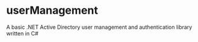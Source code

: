 # userManagement
A basic .NET Active Directory user management and authentication library written in C#
